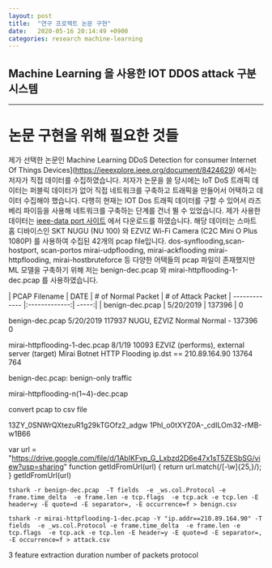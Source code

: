 ```yaml
---
layout: post
title:  "연구 프로젝트 논문 구현"
date:   2020-05-16 20:14:49 +0900
categories: research machine-learning
---
```

Machine Learning 을 사용한 IOT DDOS attack 구분 시스템 
----

----
논문 구현을 위해 필요한 것들 
====

제가 선택한 논문인 Machine Learning DDoS Detection for consumer Internet Of Things Devices](https://ieeexplore.ieee.org/document/8424629) 에서는 저자가 직접 데이터를 수집하였습니다. 저자가 논문을 쓸 당시에는 IoT DoS 트래픽 데이터는 퍼블릭 데이터가 없어 직접 네트워크를 구축하고 트래픽을 만들어서 어택하고 데이터 수집해야 했습니다. 
다행히 현재는 IOT Dos 트래픽 데이터를 구할 수 있어서 라즈베리 파이등을 사용해 네트워크를 구축하는 단계를 건너 뛸 수 있었습니다.  제가 사용한 데이터는 [ieee-data port 사이트](https://ieee-dataport.org/open-access/iot-network-intrusion-dataset) 에서 다운로드를 하였습니다. 해당 데이터는  스마트 홈 디바이스인 SKT NUGU (NU 100) 와 EZVIZ Wi-Fi Camera (C2C Mini O Plus 1080P) 를 사용하여 수집된 42개의 pcap file입니다. 
dos-synflooding,scan-hostport, scan-portos mirai-udpflooding, mirai-ackflooding mirai-httpflooding, mirai-hostbruteforce 등 다양한 어택들의 pcap 파일이 존재했지만  
ML 모델을 구축하기 위해 저는 benign-dec.pcap 와 mirai-httpflooding-1-dec.pcap 를 사용하였습니다. 

| PCAP Filename | DATE | # of Normal Packet | # of Attack Packet
| ------------- |:-------------:| -----:|
| benign-dec.pcap    | 5/20/2019 | 137396 | 0



benign-dec.pcap	5/20/2019	117937	NUGU, EZVIZ	Normal	Normal	-	137396	0

mirai-httpflooding-1-dec.pcap	8/1/19	10093	EZVIZ (performs), external server (target)	Mirai Botnet	HTTP Flooding	ip.dst == 210.89.164.90	13764	764

benign-dec.pcap: benign-only traffic

mirai-httpflooding-n(1~4)-dec.pcap

convert pcap to csv file 

13ZY_0SNWrQXtezuR1g29kTGOfz2_adgw
1Phl_o0tXYZ0A-_cdILOm32-rMB-w1B66

var url = "https://drive.google.com/file/d/1AbIKFvp_G_Lxbzd2D6e47x1sT5ZESbSG/view?usp=sharing"
function getIdFromUrl(url) { return url.match(/[-\w]{25,}/); }
getIdFromUrl(url)

```
tshark -r benign-dec.pcap  -T fields  -e _ws.col.Protocol -e frame.time_delta  -e frame.len -e tcp.flags  -e tcp.ack -e tcp.len -E header=y -E quote=d -E separator=, -E occurrence=f > benign.csv

tshark -r mirai-httpflooding-1-dec.pcap -Y "ip.addr==210.89.164.90" -T fields  -e _ws.col.Protocol -e frame.time_delta  -e frame.len -e tcp.flags  -e tcp.ack -e tcp.len -E header=y -E quote=d -E separator=, -E occurrence=f > attack.csv
```
3 feature extraction 
duration 
number of packets
protocol